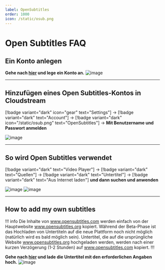 ```yaml
---
label: OpenSubtitles
order: 1000
icon: /static/osub.png
---
```


# Open Subtitles FAQ

## Ein Konto anlegen
**Gehe nach [hier](https://www.opensubtitles.com/en) und lege ein Konto an.**
![image](https://user-images.githubusercontent.com/57977673/194716796-c5556b8b-a0b7-4580-9054-f36d1304e545.png)

___
## Hinzufügen eines Open Subtitles-Kontos in Cloudstream

[!badge variant="dark" icon="gear" text="Settings"] → [!badge variant="dark" text="Account"] → [!badge variant="dark" icon="/static/osub.png" text="OpenSubtitles"] → **Mit Benutzername und Passwort anmelden**

![image](https://user-images.githubusercontent.com/57977673/194716884-04860e09-7910-4216-bf26-52fbca4e0a86.png)

___
## So wird Open Subtitles verwendet
[!badge variant="dark" text="Video Player"] → [!badge variant="dark" text="Quellen"] → [!badge variant="dark" text="Untertitel"] → [!badge variant="dark" text="Aus Internet laden"] **und dann suchen und anwenden**

![image](https://user-images.githubusercontent.com/57977673/194716636-f16fe137-c2e6-4529-bfd8-b86214ab8843.png)
![image](https://cdn.discordapp.com/attachments/1008654622740729897/1029316063659315210/unknown.png)

___
## How to add my own subtitles
!!! info
Die Inhalte von www.opensubtitles.com werden einfach von der Hauptwebsite www.opensubtitles.org kopiert. Während der Beta-Phase ist das Hochladen von Untertiteln auf die neue Plattform noch nicht möglich (natürlich wird es bald möglich sein). Untertitel, die auf die ursprüngliche Website www.opensubtitles.org hochgeladen werden, werden nach einer kurzen Verzögerung (1-2 Stunden) auf www.opensubtitles.com kopiert.
!!!

**Gehe nach [hier](https://www.opensubtitles.org/en/upload) und lade die Untertitel mit den erforderlichen Angaben hoch.**
![image](https://cdn.discordapp.com/attachments/1008654622740729897/1029323888238264370/unknown.png)